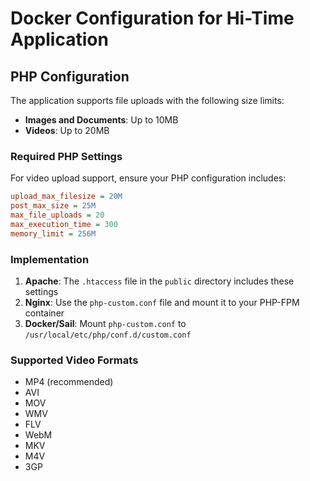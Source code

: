 # Docker Configuration for Hi-Time Application

## PHP Configuration

The application supports file uploads with the following size limits:
- **Images and Documents**: Up to 10MB
- **Videos**: Up to 20MB

### Required PHP Settings

For video upload support, ensure your PHP configuration includes:

```ini
upload_max_filesize = 20M
post_max_size = 25M
max_file_uploads = 20
max_execution_time = 300
memory_limit = 256M
```

### Implementation

1. **Apache**: The `.htaccess` file in the `public` directory includes these settings
2. **Nginx**: Use the `php-custom.conf` file and mount it to your PHP-FPM container
3. **Docker/Sail**: Mount `php-custom.conf` to `/usr/local/etc/php/conf.d/custom.conf`

### Supported Video Formats

- MP4 (recommended)
- AVI
- MOV
- WMV
- FLV
- WebM
- MKV
- M4V
- 3GP